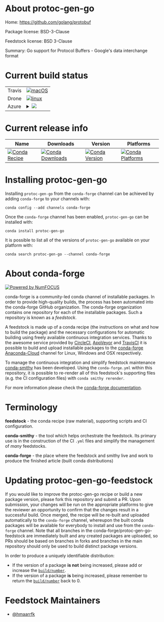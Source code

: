 About protoc-gen-go
===================

Home: https://github.com/golang/protobuf

Package license: BSD-3-Clause

Feedstock license: BSD 3-Clause

Summary: Go support for Protocol Buffers - Google's data interchange format



Current build status
====================


<table><tr>
    <td>Travis</td>
    <td>
      <a href="https://travis-ci.com/conda-forge/protoc-gen-go-feedstock">
        <img alt="macOS" src="https://img.shields.io/travis/com/conda-forge/protoc-gen-go-feedstock/master.svg?label=macOS">
      </a>
    </td>
  </tr><tr>
    <td>Drone</td>
    <td>
      <a href="https://cloud.drone.io/conda-forge/protoc-gen-go-feedstock">
        <img alt="linux" src="https://img.shields.io/drone/build/conda-forge/protoc-gen-go-feedstock/master.svg?label=Linux">
      </a>
    </td>
  </tr>
    
  <tr>
    <td>Azure</td>
    <td>
      <details>
        <summary>
          <a href="https://dev.azure.com/conda-forge/feedstock-builds/_build/latest?definitionId=8790&branchName=master">
            <img src="https://dev.azure.com/conda-forge/feedstock-builds/_apis/build/status/protoc-gen-go-feedstock?branchName=master">
          </a>
        </summary>
        <table>
          <thead><tr><th>Variant</th><th>Status</th></tr></thead>
          <tbody><tr>
              <td>linux</td>
              <td>
                <a href="https://dev.azure.com/conda-forge/feedstock-builds/_build/latest?definitionId=8790&branchName=master">
                  <img src="https://dev.azure.com/conda-forge/feedstock-builds/_apis/build/status/protoc-gen-go-feedstock?branchName=master&jobName=linux&configuration=linux_" alt="variant">
                </a>
              </td>
            </tr><tr>
              <td>linux_aarch64</td>
              <td>
                <a href="https://dev.azure.com/conda-forge/feedstock-builds/_build/latest?definitionId=8790&branchName=master">
                  <img src="https://dev.azure.com/conda-forge/feedstock-builds/_apis/build/status/protoc-gen-go-feedstock?branchName=master&jobName=linux&configuration=linux_aarch64_" alt="variant">
                </a>
              </td>
            </tr><tr>
              <td>linux_ppc64le</td>
              <td>
                <a href="https://dev.azure.com/conda-forge/feedstock-builds/_build/latest?definitionId=8790&branchName=master">
                  <img src="https://dev.azure.com/conda-forge/feedstock-builds/_apis/build/status/protoc-gen-go-feedstock?branchName=master&jobName=linux&configuration=linux_ppc64le_" alt="variant">
                </a>
              </td>
            </tr><tr>
              <td>osx</td>
              <td>
                <a href="https://dev.azure.com/conda-forge/feedstock-builds/_build/latest?definitionId=8790&branchName=master">
                  <img src="https://dev.azure.com/conda-forge/feedstock-builds/_apis/build/status/protoc-gen-go-feedstock?branchName=master&jobName=osx&configuration=osx_" alt="variant">
                </a>
              </td>
            </tr><tr>
              <td>win</td>
              <td>
                <a href="https://dev.azure.com/conda-forge/feedstock-builds/_build/latest?definitionId=8790&branchName=master">
                  <img src="https://dev.azure.com/conda-forge/feedstock-builds/_apis/build/status/protoc-gen-go-feedstock?branchName=master&jobName=win&configuration=win_" alt="variant">
                </a>
              </td>
            </tr>
          </tbody>
        </table>
      </details>
    </td>
  </tr>
</table>

Current release info
====================

| Name | Downloads | Version | Platforms |
| --- | --- | --- | --- |
| [![Conda Recipe](https://img.shields.io/badge/recipe-protoc--gen--go-green.svg)](https://anaconda.org/conda-forge/protoc-gen-go) | [![Conda Downloads](https://img.shields.io/conda/dn/conda-forge/protoc-gen-go.svg)](https://anaconda.org/conda-forge/protoc-gen-go) | [![Conda Version](https://img.shields.io/conda/vn/conda-forge/protoc-gen-go.svg)](https://anaconda.org/conda-forge/protoc-gen-go) | [![Conda Platforms](https://img.shields.io/conda/pn/conda-forge/protoc-gen-go.svg)](https://anaconda.org/conda-forge/protoc-gen-go) |

Installing protoc-gen-go
========================

Installing `protoc-gen-go` from the `conda-forge` channel can be achieved by adding `conda-forge` to your channels with:

```
conda config --add channels conda-forge
```

Once the `conda-forge` channel has been enabled, `protoc-gen-go` can be installed with:

```
conda install protoc-gen-go
```

It is possible to list all of the versions of `protoc-gen-go` available on your platform with:

```
conda search protoc-gen-go --channel conda-forge
```


About conda-forge
=================

[![Powered by NumFOCUS](https://img.shields.io/badge/powered%20by-NumFOCUS-orange.svg?style=flat&colorA=E1523D&colorB=007D8A)](http://numfocus.org)

conda-forge is a community-led conda channel of installable packages.
In order to provide high-quality builds, the process has been automated into the
conda-forge GitHub organization. The conda-forge organization contains one repository
for each of the installable packages. Such a repository is known as a *feedstock*.

A feedstock is made up of a conda recipe (the instructions on what and how to build
the package) and the necessary configurations for automatic building using freely
available continuous integration services. Thanks to the awesome service provided by
[CircleCI](https://circleci.com/), [AppVeyor](https://www.appveyor.com/)
and [TravisCI](https://travis-ci.com/) it is possible to build and upload installable
packages to the [conda-forge](https://anaconda.org/conda-forge)
[Anaconda-Cloud](https://anaconda.org/) channel for Linux, Windows and OSX respectively.

To manage the continuous integration and simplify feedstock maintenance
[conda-smithy](https://github.com/conda-forge/conda-smithy) has been developed.
Using the ``conda-forge.yml`` within this repository, it is possible to re-render all of
this feedstock's supporting files (e.g. the CI configuration files) with ``conda smithy rerender``.

For more information please check the [conda-forge documentation](https://conda-forge.org/docs/).

Terminology
===========

**feedstock** - the conda recipe (raw material), supporting scripts and CI configuration.

**conda-smithy** - the tool which helps orchestrate the feedstock.
                   Its primary use is in the construction of the CI ``.yml`` files
                   and simplify the management of *many* feedstocks.

**conda-forge** - the place where the feedstock and smithy live and work to
                  produce the finished article (built conda distributions)


Updating protoc-gen-go-feedstock
================================

If you would like to improve the protoc-gen-go recipe or build a new
package version, please fork this repository and submit a PR. Upon submission,
your changes will be run on the appropriate platforms to give the reviewer an
opportunity to confirm that the changes result in a successful build. Once
merged, the recipe will be re-built and uploaded automatically to the
`conda-forge` channel, whereupon the built conda packages will be available for
everybody to install and use from the `conda-forge` channel.
Note that all branches in the conda-forge/protoc-gen-go-feedstock are
immediately built and any created packages are uploaded, so PRs should be based
on branches in forks and branches in the main repository should only be used to
build distinct package versions.

In order to produce a uniquely identifiable distribution:
 * If the version of a package **is not** being increased, please add or increase
   the [``build/number``](https://conda.io/docs/user-guide/tasks/build-packages/define-metadata.html#build-number-and-string).
 * If the version of a package **is** being increased, please remember to return
   the [``build/number``](https://conda.io/docs/user-guide/tasks/build-packages/define-metadata.html#build-number-and-string)
   back to 0.

Feedstock Maintainers
=====================

* [@hmaarrfk](https://github.com/hmaarrfk/)

